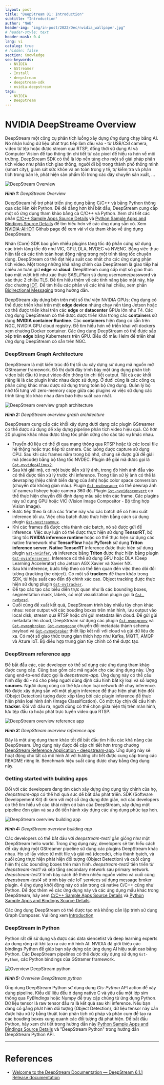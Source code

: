 ```yaml
---
layout: post
title: "DeepStream 01: Introduction"
subtitle: "Introduction"
author: "NAB"
header-img: "img/in-post/2022/Dec/nvidia_wallpaper.jpg"
# header-style: text
header-mask: 0.4
lang: vi
catalog: true
# hidden: false
section: Knowledge
seo-keywords:
  - NVIDIA
  - GStreamer
  - Install
  - deepstream
  - deepstream-sdk
  - nvidia-deepstream
tags:
  - NVIDIA
  - DeepStream
---
```


# NVIDIA DeepStreame Overview

DeepStream một công cụ phân tích luồng xây dựng ứng dụng chạy bằng AI. Nó nhận luồng dữ liệu phát trực tiếp làm đầu vào - từ USB/CSI camera, video từ tệp hoặc được stream qua RTSP, đồng thời sử dụng AI và Computer Vision để tạo thông tin chi tiết từ các pixel để hiểu ra hơn về môi trường. DeepStream SDK có thể là lớp nền tảng cho một số giải pháp phân tích video như phân tích giao thông, người đi bộ trong thành phố thông minh (smart city), giám sát sức khỏe và an toàn trong y tế, tự kiểm tra và phân tích trong bán lẻ, phát hiện sản phẩm lỗi trong các dây chuyền sản xuất, ...

![DeepStream Overview](/img/in-post/2022/Dec/Knowledge/deepstream/DeepStream_Overview.png "DeepStream Overview")

_**Hình 1:** DeepStream Overview_

DeepStream hỗ trợ phát triển ứng dụng bằng C/C++ và bằng Python thông qua các liên kết Python. Để dễ dàng hơn khi bắt đầu, DeepStream cung cấp một số ứng dụng tham khảo bằng cả C/C++ và Python. Xem chi tiết các phần [C/C++ Sample Apps Source Details](https://docs.nvidia.com/metropolis/deepstream/dev-guide/text/DS_C_Sample_Apps.html) và [Python Sample Apps and Bindings Source Details](https://docs.nvidia.com/metropolis/deepstream/dev-guide/text/DS_Python_Sample_Apps.html) để tìm hiểu hơn về các ứng dụng sẵn có. Xem [NVIDIA-AI-IOT](https://github.com/NVIDIA-AI-IOT/deepstream_reference_apps) Github page để xem vài ví dụ tham khảo về ứng dụng DeepStream.

Nhân (Core) SDK bao gồm nhiều plugins tăng tốc độ phần cứng sử dụng các trình tăng tốc độ như VIC, GPU, DLA, NVDEC và NVENC. Bằng việc thực hiện tất cả các tính toán hoạt động nặng trong một trình tăng tốc chuyên dụng. DeepStream có thể đạt hiệu suất cao nhất cho các ứng dụng phân tích video. Một trong những khả năng chính của DeepStream là giao tiếp hai chiều an toàn giữ **edge** và **cloud**. DeepStream cung cấp một số giao thức bảo mật vượt trội như xác thực SASL/Plain sử dụng username/password và xác thực 2 chiều TLS. Để tìm hiểu thêm về các tính năng bảo mật này, hãy đọc chương [IOT](https://docs.nvidia.com/metropolis/deepstream/dev-guide/text/DS_IoT.html). Để tìm hiểu các phần về các khả hai chiều, xem phần [Bidirectional Messaging](https://docs.nvidia.com/metropolis/deepstream/dev-guide/text/DS_IoT.html#bi-directional-label) trong hướng dẫn.

DeepStream xây dựng bên trên một số thư viện NVIDIA GPUs; ứng dụng có thể được triển khai trên một **edge device** nhúng chạy nền tảng Jetson hoặc có thể được triển khai trên các **edge** or **datacenter** GPUs lớn như T4. Các ứng dụng DeepStream có thể được được triển khai trong các **containers** sử dụng **NVIDIA container Runtime**. Các **containers** hiện đang có sẵn trên NGC, NVIDIA GPU cloud registry. Để tìm hiểu hơn về triển khai với dockers xem chương Docker container. Các ứng dụng DeepStream có thể được sắp xếp trên **edge** bằng Kuberneters trên GPU. Biểu đồ mẫu Helm để triển khai ứng dụng DeepStream có sẵn trên NGC.

### DeepStream Graph Architecture

DeepStream là một kiến trúc đồ thị tối ưu xây dựng sử dung mã nguồn mở GStreamer framework. Đồ thị dưới đây trình bày một ứng dụng phân tích video bắt đầu từ input video đến thông tin chi tiết output. Tất cả các khối riêng lẻ là các plugin khác nhau được sử dụng. Ở dưới cùng là các công cụ phần cứng khác nhau được sử dụng trong toàn bộ ứng dụng. Quản lý bộ nhớ tối tưng với zero-memory copy giữa các plugins và việc sử dụng các trình tăng tốc khác nhau đảm bảo hiệu suất cao nhất.

![DeepStream overview graph architecture](/img/in-post/2022/Dec/Knowledge/deepstream/DS_overview_graph_architecture.png "DeepStream overview graph architecture")

_**Hình 2:** DeepStream overview graph architecture_

DeepStream cung cấp các khối xây dựng dưới dạng các plugin GStreamer có thể được sử dụng để xây dựng pipeline phân tích video hiệu quả. Có hơn 20 plugins khác nhau được tăng tốc phần cứng cho các tác vụ khác nhau.

* Truyền dữ liệu có thể đi qua mạng thông qua RTSP hoặc từ các local file hệ thộng hoặc trực tiếp từ camera. Các luồng được capture sử dụng CPU. Sau khi các frames nằm  trong bộ nhớ, chúng sẽ được gửi để giải mã (decode) bằng bộ tăng tốc NVDEC. Plugin để giải mã được gọi là [`Gst-nvvideo4linux2`](https://docs.nvidia.com/metropolis/deepstream/dev-guide/text/DS_plugin_gst-nvvideo4linux2.html).
* Sau khi giải mã, có một bược tiền xử lý ảnh, trong đó hình ảnh đầu vào có thể được tiền xử lý trước khi inference. Trong tiền xử lý ảnh có thể là dewraping (hiệu chỉnh biến dạng của ảnh) hoặc color space conversion (chuyển đôi không gian màu). Plugin [`Gst-nvdewraper`](https://docs.nvidia.com/metropolis/deepstream/dev-guide/text/DS_plugin_gst-nvdewarper.html) có thể dewrap ảnh tử camera fisheye hoặc camera 360 độ. Plugin [`Gst-nvvideoconvert`](https://docs.nvidia.com/metropolis/deepstream/dev-guide/text/DS_plugin_gst-nvvideoconvert.html) có thể thực hiện chuyển đổi định dạng màu sắc trên các frame. Các plugins này sử dụng GPU hoặc VIC (Vision Image Compositor - Bộ tổng hợp Vision Image).
* Bước tiếp theo là chia các frame này vào các batch để có hiệu suất inference tối ưu. Việc chia batch được thực hiện bằng cách sử dụng plugin [`Gst-nvstreammux`](https://docs.nvidia.com/metropolis/deepstream/dev-guide/text/DS_plugin_gst-nvstreammux.html).
* Khi các frames đã được chia thành các batch, nó sẽ được gửi để inference. Việc suy luận có thể được thực hiện sử dụng **TensorRT**, bộ tăng tốc **NVIDIA inference runtime**  hoặc có thể thực hiện sử dụng các native framework như **TensorFlow** hoặc **PyTorch** sử dụng **Triton inference server**. **Native TensorRT** inference được thực hiện sử dụng plugin [`Gst-nvinfer`](https://docs.nvidia.com/metropolis/deepstream/dev-guide/text/DS_plugin_gst-nvinfer.html), và inference bằng **Triton** được thực hiện bằng plugin [`Gst-nvinferserver`](https://docs.nvidia.com/metropolis/deepstream/dev-guide/text/DS_plugin_gst-nvinferserver.html).  Inference có thể sử dụng GPU hoặc DLA (Deep Learning Accelerator) cho Jetson AGX Xavier và Xavier NX.
* Sau khi inference, bước tiếp theo có thể liên quan đến việc theo dõi đối tượng (tracking the object). Có một số **trackers** để tham khảo trong SDK, từ hiệu suất cao đến độ chính xác cao. Object tracking được thực hiện sử dụng plugin [`Gst-nvtracker`](https://docs.nvidia.com/metropolis/deepstream/dev-guide/text/DS_plugin_gst-nvtracker.html).
* Để tạo các tạo các biểu diễn trực quan như là các bounding boxes, segmentation mask, labels, có một visualization plugin gọi là [`Gst-nvdsosd`](https://docs.nvidia.com/metropolis/deepstream/dev-guide/text/DS_plugin_gst-nvdsosd.html).
* Cuối cùng để xuất kết quả, DeepStream trình bày nhiều tùy chọn khác nhau: reder output với các bouding boxes trên màn hình, lưu output vào local disk, stream qua RTSP hoặc chỉ gửi metadata lên cloud. Để  gửi gửi metadata lên cloud, DeepStream sử dụng các plugin [`Gst-nvmsgconv`](https://docs.nvidia.com/metropolis/deepstream/dev-guide/text/DS_plugin_gst-nvmsgconv.html) và [`Gst-nvmsgbroker`](https://docs.nvidia.com/metropolis/deepstream/dev-guide/text/DS_plugin_gst-nvmsgbroker.html). [`Gst-nvmsgconv`](https://docs.nvidia.com/metropolis/deepstream/dev-guide/text/DS_plugin_gst-nvmsgconv.html) chuyển đổi metadata thành schema payload và [`Gst-nvmsgbroker`](https://docs.nvidia.com/metropolis/deepstream/dev-guide/text/DS_plugin_gst-nvmsgbroker.html) thiết lập kết nối với cloud và gửi dữ liệu đo xa. Có một số giao thức trung gian thích hợp như Kafka, MQTT, AMQP và Azure IoT. Bộ điều hợp trung gian tùy chỉnh có thể được tạo.

### DeepStream reference app

Để bắt đầu các, các developer có thể sử dụng các ứng dụng tham khảo được cung cấp. Cũng bao gồm các mã nguồn cho các ứng dụng này. Ứng dụng end-to-end được gọi là *deepstream-app*. Ứng dụng này có thể cấu hình đầy đủ - nó cho phép người dùng định cấu hình bất kỳ loại và số lượng **sources**. Người dụng cũng có thể lựa chọn loại network để chạy inference. Nó được xây dựng sẵn với một plugin inference để thực hiện phát hiện đối (Obejct Detection) tượng được xếp tầng bởi các plugin inference để thực hiện phân loại hình ảnh (Image Classification). Có một tùy chịn để cấu hình **tracker**. Đối với đầu ra, người dùng có thể chọn giữa hiện thị trên màn hình, lưu tệp đầu ra hoặc phát trực tuyến video qua RTSP.

![DeepStream overview reference app](/img/in-post/2022/Dec/Knowledge/deepstream/DS_overview_reference_app.png "DeepStream overview reference app")

_**Hình 3:** DeepStream overview reference app_

Đây là một ứng dụng tham khảo tốt để bắt đầu tìm hiểu các khả năng của DeepStream. Ứng dụng này được đề cập chi tiết hơn trong chương [DeepStream Reference Application - deepstream-app](https://docs.nvidia.com/metropolis/deepstream/dev-guide/text/DS_ref_app_deepstream.html). Ứng dụng này sẽ hoạt động cho tất cả mô hình AI với hướng chi tiết được cung cấp trong các README riêng lẻ. Benchmark hiệu suất cũng được chạy bằng ứng dụng này.

### Getting started with building apps

Đối với các developers đang tìm cách xây dựng ứng dụng tùy chỉnh của họ, *deepstream-app* có thể hơi quá sức để bắt đầu phát triển. SDK (Software Developement Kit) đi kèm với một số ứng dụng đơn giản, nơi các developers có thể tìm hiểu về các khái niệm cơ bản của DeepStream, xây dựng một pipeline đơn giản và sau đó tiến hành xây dựng các ứng dụng phức tạp hơn.

![DeepStream overview building app](/img/in-post/2022/Dec/Knowledge/deepstream/DS_overview_building_apps.png "DeepStream overview building app")

_**Hình 4:** DeepStream overview building app_

Các developers có thể bắt đầu với *deepstream-test1* gần giống như một DeepStream hello world. Trong ứng dụng này, developers sẽ tìm hiểu cách để xây dựng một GStreamer pipeline sử dụng các plugins DeepStream khác nhau. Họ sẽ lấy video từ một file và giải mã (decode), chia thành batch, và cuối cùng thực hiện phát hiện đối tượng (Object Detection) và cuối cùng hiện thị các bounding boxes trên màn hình. *deepstream-test2* tiến triển từ *deepstream-test1* và xếp tầng secondary network sau primary network. *deepstream-test3* trình bày cách để thêm nhiều nguồn video và cuối cùng *deepstream-test4* sẽ trình bày các IoT services sử dụng message broker plugin. 4 ứng dụng khởi động này có sẵn trong cả native C/C++ cũng như Python. Để đọc thêm về các ứng dụng này và các ứng dụng mẫu khác trong DeepStream, hãy xem [C/C++ Sample Apps Source Details](https://docs.nvidia.com/metropolis/deepstream/dev-guide/text/DS_C_Sample_Apps.html) và [Python Sample Apps and Bindings Source Details](https://docs.nvidia.com/metropolis/deepstream/dev-guide/text/DS_Python_Sample_Apps.html).

Các ứng dụng DeepStream có thể được tạo mà khồng cần lập trình sử dụng Graph Composer. Vui lòng xem [Introduction](https://docs.nvidia.com/metropolis/deepstream/dev-guide/text/DS_Zero_Coding_Introduction.html)

### DeepStream in Python

Python rất dễ sử dụng và được các data siencetist và deep learning experts áp dụng rộng rãi khi tạo ra các mô hình AI. NVIDIA đã giới thiệu các bindings Python để giúp bạn xây dựng các ứng dụng AI hiệu suất cao bằng Python. Các DeepStream pipelines có thể được xây dựng sử dụng `Gst-Python`, các Python bindings của GStramer framework.

![Overview DeepStream python](/img/in-post/2022/Dec/Knowledge/deepstream/DS_Overview_deepstream_python.png "Overview DeepStream python")

_**Hình 5:** Overview DeepStream python_

Ứng dụng DeepStream Python sử dụng dụng *Gts-Python* API action để xây dựng pipeline. Kiểu dữ liệu đều ở dạng native C và yêu cầu một lớp sim thông qua *PyBindings* hoặc Numpy để truy cập chúng từ ứng dụng Python. Dữ liệu tensor là raw tensor đầu ra là kết quả sau khi inference. Nếu bạn dang cố gắng phát hiện đối tượng (Object Detection), dữ liệu tensor này cần được hậu xử lý bằng thuật toán phân tích cú pháp và phân cụm để tạo ra các bouding boxes xung quanh các đối tượng đã phát hiện. Để bắt đầu Python, hãy xem chi tiết trong hướng dẫn này [Python Sample Apps and Bindings Source Details](https://docs.nvidia.com/metropolis/deepstream/dev-guide/text/DS_Python_Sample_Apps.html) và "DeepStream Python" trong hướng dẫn DeepStream Python API.


----

# References

* [Welcome to the DeepStream Documentation — DeepStream 6.1.1 Release documentation](https://docs.nvidia.com/metropolis/deepstream/dev-guide/text/DS_Overview.html#nvidia-deepstream-overview)
